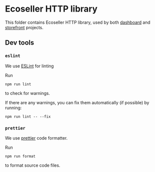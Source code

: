 # Ecoseller HTTP library

This folder contains Ecoseller HTTP library, used by both [dashboard](../dashboard/) and [storefront](../storefront/) projects.

## Dev tools

### `eslint`
We use [ESLint](https://eslint.org/) for linting

Run
```shell
npm run lint
```
to check for warnings.

If there are any warnings, you can fix them automatically (if possible) by running:

```shell
npm run lint -- --fix 
```

### `prettier`
We use [prettier](https://prettier.io/) code formatter. 

Run

```shell
npm run format
```
to format source code files.
